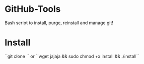 # GitHub-Tools
Bash script to install, purge, reinstall and manage git!

# Install
´´git clone ´´
or
´´wget jajaja && sudo chmod +x install && ./install´´

